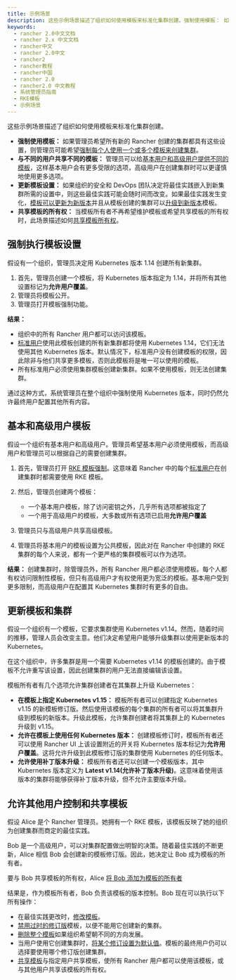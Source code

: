 ```yaml
---
title: 示例场景
description: 这些示例场景描述了组织如何使用模板来标准化集群创建。强制使用模板： 如果管理员希望所有新的 Rancher 创建的集群都具有这些设置，则管理员可能希望强制每个人使用一个或多个模板来创建集群。与不同的用户共享不同的模板：管理员可以给[基本用户和高级用户提供不同的模板，这样基本用户会有更多受限的选项，高级用户在创建集群时可以更谨慎地使用更多选项。更新模板设置：如果组织的安全和 DevOps 团队决定将最佳实践嵌入到新集群所需的设置中，则这些最佳实践可能会随时间而改变。如果最佳实践发生变化，模板可以更新为新版本并且从模板创建的集群可以升级到新版本模板。共享模板的所有权： 当模板所有者不再希望维护模板或希望共享模板的所有权时，此场景描述如何共享模板所有权。
keywords:
  - rancher 2.0中文文档
  - rancher 2.x 中文文档
  - rancher中文
  - rancher 2.0中文
  - rancher2
  - rancher教程
  - rancher中国
  - rancher 2.0
  - rancher2.0 中文教程
  - 系统管理员指南
  - RKE模板
  - 示例场景
---
```


这些示例场景描述了组织如何使用模板来标准化集群创建。

- **强制使用模板：** 如果管理员希望所有新的 Rancher 创建的集群都具有这些设置，则管理员可能希望[强制每个人使用一个或多个模板来创建集群](#强制执行模板设置)。
- **与不同的用户共享不同的模板：** 管理员可以给[基本用户和高级用户提供不同的模板](#基本和高级用户模板)，这样基本用户会有更多受限的选项，高级用户在创建集群时可以更谨慎地使用更多选项。
- **更新模板设置：** 如果组织的安全和 DevOps 团队决定将最佳实践嵌入到新集群所需的设置中，则这些最佳实践可能会随时间而改变。如果最佳实践发生变化，[模板可以更新为新版本](#更新模板和集群)并且从模板创建的集群可以[升级到新版本](/docs/admin-settings/rke-templates/creating-and-revising/_index)模板。
- **共享模板的所有权：** 当模板所有者不再希望维护模板或希望共享模板的所有权时，此场景描述如何[共享模板所有权](#允许其他用户控制和共享模板)。

## 强制执行模板设置

假设有一个组织，管理员决定用 Kubernetes 版本 1.14 创建所有新集群。

1. 首先，管理员创建一个模板，将 Kubernetes 版本指定为 1.14，并将所有其他设置标记为**允许用户覆盖**。
1. 管理员将模板公开。
1. 管理员打开模板强制功能。

**结果：**

- 组织中的所有 Rancher 用户都可以访问该模板。
- [标准用户](/docs/admin-settings/rbac/global-permissions/_index)使用此模板创建的所有新集群都将使用 Kubernetes 1.14，它们无法使用其他 Kubernetes 版本。默认情况下，标准用户没有创建模板的权限，因此除非与他们共享更多模板，否则此模板将是唯一可以使用的模板。
- 所有标准用户必须使用集群模板创建新集群。如果不使用模板，则无法创建集群。

通过这种方式，系统管理员在整个组织中强制使用 Kubernetes 版本，同时仍然允许最终用户配置其他所有内容。

## 基本和高级用户模板

假设一个组织有基本用户和高级用户。管理员希望基本用户必须使用模板，而高级用户和管理员可以根据自己的需要创建集群。

1. 首先，管理员打开 [RKE 模板强制](/docs/admin-settings/rke-templates/enforcement/_index)。这意味着 Rancher 中的每个[标准用户](/docs/admin-settings/rbac/global-permissions/_index)在创建集群时都需要使用 RKE 模板。
1. 然后，管理员创建两个模板：

   - 一个基本用户模板，除了访问密钥之外，几乎所有选项都被指定了
   - 一个用于高级用户的模板，大多数或所有选项已启用**允许用户覆盖**

1. 管理员只与高级用户共享高级模板。
1. 管理员将基本用户的模板设置为公共模板，因此对在 Rancher 中创建的 RKE 集群的每个人来说，都有一个更严格的集群模板可以作为选项。

**结果：** 创建集群时，除管理员外，所有 Rancher 用户都必须使用模板。每个人都有权访问限制性模板，但只有高级用户才有权使用更为宽泛的模板。基本用户受到更多限制，而高级用户在配置其 Kubernetes 集群时有更多的自由。

## 更新模板和集群

假设一个组织有一个模板，它要求集群使用 Kubernetes v1.14。然而，随着时间的推移，管理人员会改变主意。他们决定希望用户能够升级集群以使用更新版本的 Kubernetes。

在这个组织中，许多集群是用一个需要 Kubernetes v1.14 的模板创建的。由于模板不允许重写该设置，因此创建集群的用户无法直接编辑该设置。

模板所有者有几个选项允许集群创建者在其集群上升级 Kubernetes：

- **在模板上指定 Kubernetes v1.15：** 模板所有者可以创建指定 Kubernetes v1.15 的新模板修订版。然后使用该模板的每个集群的所有者可以将其集群升级到模板的新版本。升级此模板，允许集群创建者将其集群上的 Kubernetes 升级到 v1.15。
- **允许在模板上使用任何 Kubernetes 版本：** 创建模板修订时，模板所有者还可以使用 Rancher UI 上该设置附近的开关将 Kubernetes 版本标记为**允许用户覆盖**。这将允许升级到此模板修订版的集群使用 Kubernetes 的任何版本。
- **允许使用补丁版本升级：** 模板所有者还可以创建一个模板版本，其中 Kubernetes 版本定义为 **Latest v1.14(允许补丁版本升级)**。这意味着使用该版本的集群将能够获得补丁版本升级，但不允许主要版本升级。

## 允许其他用户控制和共享模板

假设 Alice 是个 Rancher 管理员。她拥有一个 RKE 模板，该模板反映了她的组织为创建集群而商定的最佳实践。

Bob 是一个高级用户，可以对集群配置做出明智的决策。随着最佳实践的不断更新，Alice 相信 Bob 会创建新的模板修订版。因此，她决定让 Bob 成为模板的所有者。

要与 Bob 共享模板的所有权，Alice [将 Bob 添加为模板的所有者](/docs/admin-settings/rke-templates/template-access-and-sharing/_index)

结果是，作为模板所有者，Bob 负责该模板的版本控制。Bob 现在可以执行以下所有操作：

- 在最佳实践更改时，[修改模板](/docs/admin-settings/rke-templates/creating-and-revising/_index)。
- [禁用过时的修订版](/docs/admin-settings/rke-templates/creating-and-revising/_index)模板，以便不能用它创建新的集群。
- [删除整个模板](/docs/admin-settings/rke-templates/creating-and-revising/_index)如果组织希望朝不同的方向发展。
- 当用户使用它创建集群时，[将某个修订设置为默认值](/docs/admin-settings/rke-templates/creating-and-revising/_index)。模板的最终用户仍可以选择要使用哪个修订版创建集群。
- [共享模板](/docs/admin-settings/rke-templates/template-access-and-sharing/_index)与指定用户共享模板，使所有 Rancher 用户都可以使用该模板，或与其他用户共享该模板的所有权。

